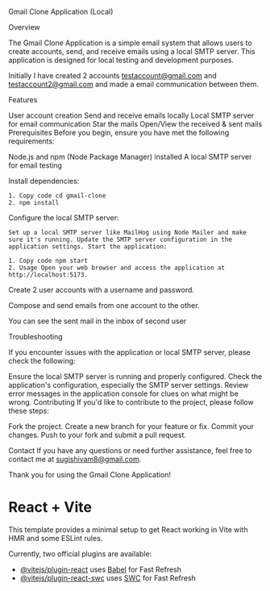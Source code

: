 Gmail Clone Application (Local)

Overview

The Gmail Clone Application is a simple email system that allows users to create accounts, send, and receive emails using a local SMTP server. This application is designed for local testing and development purposes.

Initially I have created 2 accounts testaccount@gmail.com and testaccount2@gmail.com and made a email communication between them.

Features

User account creation Send and receive emails locally Local SMTP server for email communication Star the mails Open/View the received & sent mails Prerequisites Before you begin, ensure you have met the following requirements:

Node.js and npm (Node Package Manager) installed A local SMTP server for email testing

Install dependencies:

    1. Copy code cd gmail-clone
    2. npm install

Configure the local SMTP server:

    Set up a local SMTP server like MailHog using Node Mailer and make sure it's running. Update the SMTP server configuration in the application settings. Start the application:

    1. Copy code npm start
    2. Usage Open your web browser and access the application at http://localhost:5173.

Create 2 user accounts with a username and password.

Compose and send emails from one account to the other.

You can see the sent mail in the inbox of second user

Troubleshooting

If you encounter issues with the application or local SMTP server, please check the following:

Ensure the local SMTP server is running and properly configured. Check the application's configuration, especially the SMTP server settings. Review error messages in the application console for clues on what might be wrong. Contributing If you'd like to contribute to the project, please follow these steps:

Fork the project. Create a new branch for your feature or fix. Commit your changes. Push to your fork and submit a pull request.

Contact If you have any questions or need further assistance, feel free to contact me at sugishivam8@gmail.com.

Thank you for using the Gmail Clone Application!

# React + Vite

This template provides a minimal setup to get React working in Vite with HMR and some ESLint rules.

Currently, two official plugins are available:

- [@vitejs/plugin-react](https://github.com/vitejs/vite-plugin-react/blob/main/packages/plugin-react/README.md) uses [Babel](https://babeljs.io/) for Fast Refresh
- [@vitejs/plugin-react-swc](https://github.com/vitejs/vite-plugin-react-swc) uses [SWC](https://swc.rs/) for Fast Refresh
